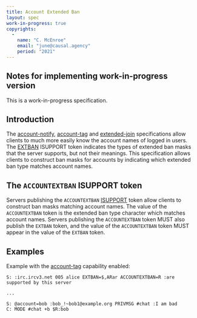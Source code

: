 ```yaml
---
title: Account Extended Ban
layout: spec
work-in-progress: true
copyrights:
  -
    name: "C. McEnroe"
    email: "june@causal.agency"
    period: "2021"
---
```



## Notes for implementing work-in-progress version

This is a work-in-progress specification.


## Introduction

The [account-notify](account-notify.html), [account-tag](account-tag.html) and [extended-join](extended-join.html) specifications allow clients to much more easily know the account names of logged in users.
The [EXTBAN][] ISUPPORT token indicates the types of extended ban masks that the server supports, but not their meanings.
This specification allows clients to construct ban masks for accounts by indicating which extended ban type matches account names.

[EXTBAN]: https://modern.ircdocs.horse/#extban-parameter


## The `ACCOUNTEXTBAN` ISUPPORT token

Servers publishing the `ACCOUNTEXTBAN` [ISUPPORT][] token allow clients to construct ban masks matching account names.
The value of the `ACCOUNTEXTBAN` token is the extended ban type character which matches account names.
Servers publishing the `ACCOUNTEXTBAN` token MUST also publish the `EXTBAN` token,
and the value of the `ACCOUNTEXTBAN` token MUST appear in the value of the `EXTBAN` token.

[ISUPPORT]: https://modern.ircdocs.horse/#feature-advertisement


## Examples

Example with the [account-tag](account-tag.html) capability enabled:

    S: :irc.ircv3.net 005 alice EXTBAN=$,ARar ACCOUNTEXTBAN=R :are supported by this server

    ...

    S: @account=bob :bob_!~bob1@example.org PRIVMSG #chat :I am bad
    C: MODE #chat +b $R:bob


